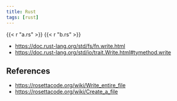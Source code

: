```yaml
---
title: Rust
tags: [rust]
---
```


{{< r "a.rs" >}}
{{< r "b.rs" >}}

- <https://doc.rust-lang.org/std/fs/fn.write.html>
- <https://doc.rust-lang.org/std/io/trait.Write.html#tymethod.write>

## References

- <https://rosettacode.org/wiki/Write_entire_file>
- <https://rosettacode.org/wiki/Create_a_file>
